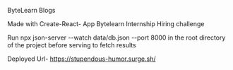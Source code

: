 ByteLearn Blogs

Made with Create-React- App
Bytelearn Internship Hiring challenge

Run npx json-server --watch data/db.json --port 8000 in the root directory of the project before serving to fetch results

Deployed Url- https://stupendous-humor.surge.sh/
